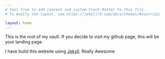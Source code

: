 ```yaml
---
# Feel free to add content and custom Front Matter to this file.
# To modify the layout, see https://jekyllrb.com/docs/themes/#overriding-theme-defaults

layout: home
---
```


This is the root of my vault. If you decide to visit my github page, this will be your landing page.

I have build this website using [Jekyll](https://jekyllrb.com/). Really Awesome.

